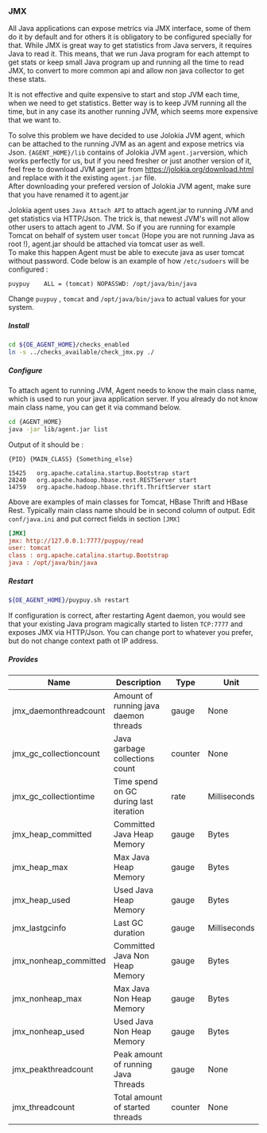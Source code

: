 ### **JMX**

All Java applications can expose metrics via JMX interface, some of them  do it by default and for others it is obligatory to be configured specially for that. 
While JMX is great way to get statistics from Java servers, it requires Java to read it. This means, that we run Java program for each attempt  to get stats or keep small Java program up and running all the time to read JMX, to convert to more common api and allow non java collector to get these stats.   

It is not effective and quite expensive to start and stop JVM each time, when we need to get statistics. Better way is to keep JVM running all the time, but in any case its another running JVM, which seems more expensive that we want to. 
 
To solve this problem we have decided to use Jolokia JVM agent, which can be attached to the running JVM as an agent and expose metrics via Json. 
`{AGENT_HOME}/lib` contains  of Jolokia JVM `agent.jar`version, which works perfectly for us, but if you need fresher or just another version of it, feel free to download JVM agent jar from https://jolokia.org/download.html and replace with it the existing `agent.jar` file.      
After downloading your prefered version of Jolokia JVM agent, make sure that you have renamed it to agent.jar 
 
Jolokia agent uses `Java Attach API` to attach agent.jar to running JVM and get statistics via HTTP/Json.
The trick is, that newest JVM's will not allow other users to attach agent to JVM. So if you are running for example Tomcat on behalf of system user `tomcat` (Hope you are not running Java as root !), agent.jar should be attached via tomcat user as well.  
To make this happen Agent must be able to execute java as user tomcat without password. Code below is an example of how `/etc/sudoers` will be configured :  
 
```text
puypuy    ALL = (tomcat) NOPASSWD: /opt/java/bin/java
```


Change `puypuy` , `tomcat` and  `/opt/java/bin/java` to actual values for your system. 


##### **Install**

```bash
cd ${OE_AGENT_HOME}/checks_enabled
ln -s ../checks_available/check_jmx.py ./
```

##### **Configure**

To attach agent to running JVM, Agent needs to know the main class name, which is used to run your java application server. 
If you already do not know main class name, you can get it via command below.

```bash
cd {AGENT_HOME}
java -jar lib/agent.jar list
```

Output of it should be : 
```text
{PID} {MAIN_CLASS} {Something_else}

15425   org.apache.catalina.startup.Bootstrap start  
28240   org.apache.hadoop.hbase.rest.RESTServer start
14759   org.apache.hadoop.hbase.thrift.ThriftServer start
```

Above are examples of main classes for Tomcat, HBase Thrift and HBase Rest. 
Typically main class name should be in second column of output. Edit `conf/java.ini` and put correct fields in section `[JMX]`   

```ini
[JMX]
jmx: http://127.0.0.1:7777/puypuy/read
user: tomcat
class : org.apache.catalina.startup.Bootstrap
java : /opt/java/bin/java
```

##### **Restart** 

```bash
${OE_AGENT_HOME}/puypuy.sh restart
```

If configuration is correct, after restarting Agent daemon, you would see that your existing Java program magically started to listen `TCP:7777` and exposes JMX via HTTP/Json.
You can change port to whatever you prefer, but do not change context path ot IP address.  

##### **Provides**

| Name  | Description | Type | Unit|
| ------------- | ------------- |------------- |------------- |
|jmx_daemonthreadcount|Amount of running java daemon threads|gauge|None|
|jmx_gc_collectioncount|Java garbage collections count|counter|None|
|jmx_gc_collectiontime|Time spend on GC during last iteration |rate|Milliseconds|
|jmx_heap_committed|Committed Java Heap Memory |gauge|Bytes|
|jmx_heap_max|Max Java Heap Memory |gauge|Bytes|
|jmx_heap_used|Used Java Heap Memory |gauge|Bytes|
|jmx_lastgcinfo|Last GC duration |gauge|Milliseconds|
|jmx_nonheap_committed|Committed Java Non Heap Memory |gauge|Bytes|
|jmx_nonheap_max|Max Java Non Heap Memory |gauge|Bytes|
|jmx_nonheap_used|Used Java Non Heap Memory |gauge|Bytes|
|jmx_peakthreadcount|Peak amount of running Java Threads|gauge|None|
|jmx_threadcount|Total amount of started threads |counter|None|
